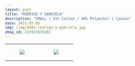 ```yaml
---
layout: post
title: "RODRIGO Y GABRIELA"
description: "SMALL | 52% Cotton / 48% Polyester | Canvas"
date: 2021-03-08
img: /img/0482-rodrigo-y-gabriela.jpg
ebay_id: 233925078281
---
```




<table style="width:100%;"><tr><td style="vertical-align:top;">
      <figure class="tmblr-full" data-orig-height="2048" data-orig-width="1365" data-orig-src="https://concertshirts.netlify.app/shirts/0482/0482-01.jpg"><img src="https://64.media.tumblr.com/59024392736af7bb0c12aa03b60d0e7a/6cdda6a7c7847968-70/s540x810/9bd61b2a26587999381575207516ccf2ffe52378.jpg" data-orig-height="2048" data-orig-width="1365" data-orig-src="https://concertshirts.netlify.app/shirts/0482/0482-01.jpg"/></figure></td>
    <td style="vertical-align:top;">
      <figure class="tmblr-full" data-orig-height="2048" data-orig-width="1365" data-orig-src="https://concertshirts.netlify.app/shirts/0482/0482-02.jpg"><img src="https://64.media.tumblr.com/3a1fbcaf9453f1dcf75e41b0b692d036/6cdda6a7c7847968-8c/s540x810/37b3b2eb29d3e2f3c061e11cdd6e402fbdadfcce.jpg" data-orig-height="2048" data-orig-width="1365" data-orig-src="https://concertshirts.netlify.app/shirts/0482/0482-02.jpg"/></figure></td>
  </tr></table>
